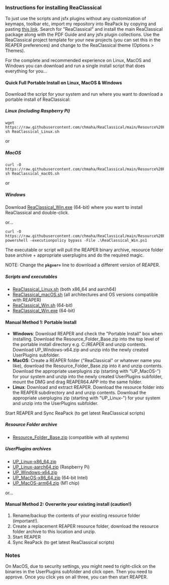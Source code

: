 ### Instructions for installing ReaClassical

To just use the scripts and jsfx plugins without any customization of keymaps, toolbar etc, import my repository into ReaPack by copying and pasting [this link](https://github.com/chmaha/ReaClassical/raw/main/index.xml). Search for "ReaClassical" and install the main ReaClassical package along with the PDF Guide and any jsfx plugin collections. Use the ReaClassical project template for your new projects (you can set this in the REAPER preferences) and change to the ReaClassical theme (Options > Themes).

For the complete and recommended experience on Linux, MacOS and Windows you can download and run a single install script that does everything for you...

#### Quick Full Portable Install on Linux, MacOS & Windows

Download the script for your system and run where you want to download a portable install of ReaClassical:
##### Linux (including Raspberry Pi)
```
wget https://raw.githubusercontent.com/chmaha/ReaClassical/main/Resource%20Folders/ReaClassical_Linux.sh
sh ReaClassical_Linux.sh
```
or
##### MacOS
``` 
curl -O https://raw.githubusercontent.com/chmaha/ReaClassical/main/Resource%20Folders/ReaClassical_macOS.sh
sh ReaClassical_macOS.sh
```
or
##### Windows
Download [ReaClassical_Win.exe](https://raw.githubusercontent.com/chmaha/ReaClassical/main/Resource%20Folders/ReaClassical_Win.exe) (64-bit) where you want to install ReaClassical and double-click.

or...

```
curl -O https://raw.githubusercontent.com/chmaha/ReaClassical/main/Resource%20Folders/ReaClassical_Win.ps1
powershell -executionpolicy bypass -File .\ReaClassical_Win.ps1
```

The executable or script will pull the REAPER binary archive, resource folder base archive + appropriate userplugins and do the required magic.

NOTE: Change the **`pkgver=`** line to download a different version of REAPER.

##### Scripts and executables

- [ReaClassical_Linux.sh](https://raw.githubusercontent.com/chmaha/ReaClassical/main/Resource%20Folders/ReaClassical_Linux.sh) (both x86_64 and aarch64)
- [ReaClassical_macOS.sh](https://raw.githubusercontent.com/chmaha/ReaClassical/main/Resource%20Folders/ReaClassical_macOS.sh) (all architectures and OS versions compatible with REAPER)
- [ReaClassical_Win.sh](https://raw.githubusercontent.com/chmaha/ReaClassical/main/Resource%20Folders/ReaClassical_Win.ps1) (64-bit)
- [ReaClassical_Win.exe](https://raw.githubusercontent.com/chmaha/ReaClassical/main/Resource%20Folders/ReaClassical_Win.exe) (64-bit)

#### Manual Method 1: Portable Install
* __Windows__: Download REAPER and check the "Portable Install" box when installing. Download the Resource_Folder_Base.zip into the top level of the portable install directory e.g. C:/REAPER and unzip contents. Download UP_Windows-x64.zip and unzip into the newly created UserPlugins subfolder.
* __MacOS__: Create a REAPER folder ("ReaClassical" or whatever name you like), download the Resource_Folder_Base.zip into it and unzip contents. Download the appropriate userplugins zip (starting with "UP_MacOS-") for your system and unzip into the newly created UserPlugins subfolder, mount the DMG and drag REAPER64.APP into the same folder.
* __Linux__: Download and extract REAPER. Download the resource folder into the REAPER subdirectory and and unzip contents. Download the appropriate userplugins zip (starting with "UP_Linux-") for your system and unzip into the UserPlugins subfolder.

Start REAPER and Sync ReaPack (to get latest ReaClassical scripts)

##### Resource Folder archive

- [Resource_Folder_Base.zip](https://github.com/chmaha/ReaClassical/blob/main/Resource%20Folders/Resource_Folder_Base.zip) (compatible with all systems)

##### UserPlugins archives

- [UP_Linux-x86_64.zip](https://github.com/chmaha/ReaClassical/raw/main/Resource%20Folders/UserPlugins/UP_Linux-x86_64.zip)
- [UP_Linux-aarch64.zip](https://github.com/chmaha/ReaClassical/raw/main/Resource%20Folders/UserPlugins/UP_Linux-aarch64.zip) (Raspberry Pi)
- [UP_Windows-x64.zip](https://github.com/chmaha/ReaClassical/raw/main/Resource%20Folders/UserPlugins/UP_Windows-x64.zip)
- [UP_MacOS-x86_64.zip](https://github.com/chmaha/ReaClassical/raw/main/Resource%20Folders/UserPlugins/UP_MacOS-x86_64.zip) (64-bit Intel)
- [UP_MacOS-arm64.zip](https://github.com/chmaha/ReaClassical/raw/main/Resource%20Folders/UserPlugins/UP_MacOS-arm64.zip) (M1 chip)



or...

#### Manual Method 2: Overwrite your existing install (caution!)
1. Rename/backup the contents of your existing resource folder (important!).
2. Create a replacement REAPER resource folder, download the resource folder archive to this location and unzip.
3. Start REAPER
4. Sync ReaPack (to get latest ReaClassical scripts)

### Notes

On MacOS, due to security settings, you might need to right-click on the binaries in the UserPlugins subfolder and click open. Then you need to approve. Once you click yes on all three, you can then start REAPER.



